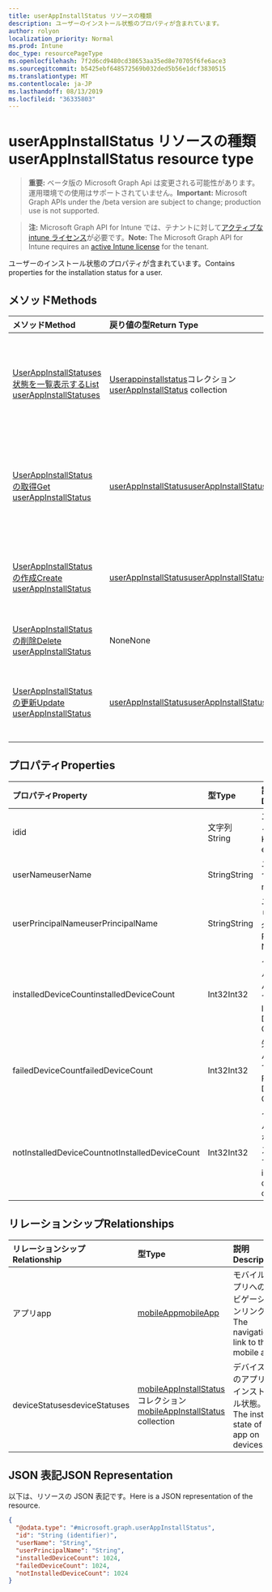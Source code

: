 ```yaml
---
title: userAppInstallStatus リソースの種類
description: ユーザーのインストール状態のプロパティが含まれています。
author: rolyon
localization_priority: Normal
ms.prod: Intune
doc_type: resourcePageType
ms.openlocfilehash: 7f2d6cd9480cd38653aa35ed8e70705f6fe6ace3
ms.sourcegitcommit: b5425ebf648572569b032ded5b56e1dcf3830515
ms.translationtype: MT
ms.contentlocale: ja-JP
ms.lasthandoff: 08/13/2019
ms.locfileid: "36335803"
---
```

# <a name="userappinstallstatus-resource-type"></a><span data-ttu-id="62388-103">userAppInstallStatus リソースの種類</span><span class="sxs-lookup"><span data-stu-id="62388-103">userAppInstallStatus resource type</span></span>

> <span data-ttu-id="62388-104">**重要:** ベータ版の Microsoft Graph Api は変更される可能性があります。運用環境での使用はサポートされていません。</span><span class="sxs-lookup"><span data-stu-id="62388-104">**Important:** Microsoft Graph APIs under the /beta version are subject to change; production use is not supported.</span></span>

> <span data-ttu-id="62388-105">**注:** Microsoft Graph API for Intune では、テナントに対して[アクティブな intune ライセンス](https://go.microsoft.com/fwlink/?linkid=839381)が必要です。</span><span class="sxs-lookup"><span data-stu-id="62388-105">**Note:** The Microsoft Graph API for Intune requires an [active Intune license](https://go.microsoft.com/fwlink/?linkid=839381) for the tenant.</span></span>

<span data-ttu-id="62388-106">ユーザーのインストール状態のプロパティが含まれています。</span><span class="sxs-lookup"><span data-stu-id="62388-106">Contains properties for the installation status for a user.</span></span>

## <a name="methods"></a><span data-ttu-id="62388-107">メソッド</span><span class="sxs-lookup"><span data-stu-id="62388-107">Methods</span></span>
|<span data-ttu-id="62388-108">メソッド</span><span class="sxs-lookup"><span data-stu-id="62388-108">Method</span></span>|<span data-ttu-id="62388-109">戻り値の型</span><span class="sxs-lookup"><span data-stu-id="62388-109">Return Type</span></span>|<span data-ttu-id="62388-110">説明</span><span class="sxs-lookup"><span data-stu-id="62388-110">Description</span></span>|
|:---|:---|:---|
|[<span data-ttu-id="62388-111">UserAppInstallStatuses 状態を一覧表示する</span><span class="sxs-lookup"><span data-stu-id="62388-111">List userAppInstallStatuses</span></span>](../api/intune-apps-userappinstallstatus-list.md)|<span data-ttu-id="62388-112">[Userappinstallstatus](../resources/intune-apps-userappinstallstatus.md)コレクション</span><span class="sxs-lookup"><span data-stu-id="62388-112">[userAppInstallStatus](../resources/intune-apps-userappinstallstatus.md) collection</span></span>|<span data-ttu-id="62388-113">[Userappinstallstatus](../resources/intune-apps-userappinstallstatus.md)オブジェクトのプロパティとリレーションシップをリストします。</span><span class="sxs-lookup"><span data-stu-id="62388-113">List properties and relationships of the [userAppInstallStatus](../resources/intune-apps-userappinstallstatus.md) objects.</span></span>|
|[<span data-ttu-id="62388-114">UserAppInstallStatus の取得</span><span class="sxs-lookup"><span data-stu-id="62388-114">Get userAppInstallStatus</span></span>](../api/intune-apps-userappinstallstatus-get.md)|[<span data-ttu-id="62388-115">userAppInstallStatus</span><span class="sxs-lookup"><span data-stu-id="62388-115">userAppInstallStatus</span></span>](../resources/intune-apps-userappinstallstatus.md)|<span data-ttu-id="62388-116">[Userappinstallstatus](../resources/intune-apps-userappinstallstatus.md)オブジェクトのプロパティとリレーションシップを読み取ります。</span><span class="sxs-lookup"><span data-stu-id="62388-116">Read properties and relationships of the [userAppInstallStatus](../resources/intune-apps-userappinstallstatus.md) object.</span></span>|
|[<span data-ttu-id="62388-117">UserAppInstallStatus の作成</span><span class="sxs-lookup"><span data-stu-id="62388-117">Create userAppInstallStatus</span></span>](../api/intune-apps-userappinstallstatus-create.md)|[<span data-ttu-id="62388-118">userAppInstallStatus</span><span class="sxs-lookup"><span data-stu-id="62388-118">userAppInstallStatus</span></span>](../resources/intune-apps-userappinstallstatus.md)|<span data-ttu-id="62388-119">新しい[Userappinstallstatus](../resources/intune-apps-userappinstallstatus.md)オブジェクトを作成します。</span><span class="sxs-lookup"><span data-stu-id="62388-119">Create a new [userAppInstallStatus](../resources/intune-apps-userappinstallstatus.md) object.</span></span>|
|[<span data-ttu-id="62388-120">UserAppInstallStatus の削除</span><span class="sxs-lookup"><span data-stu-id="62388-120">Delete userAppInstallStatus</span></span>](../api/intune-apps-userappinstallstatus-delete.md)|<span data-ttu-id="62388-121">None</span><span class="sxs-lookup"><span data-stu-id="62388-121">None</span></span>|<span data-ttu-id="62388-122">[Userappinstallstatus](../resources/intune-apps-userappinstallstatus.md)を削除します。</span><span class="sxs-lookup"><span data-stu-id="62388-122">Deletes a [userAppInstallStatus](../resources/intune-apps-userappinstallstatus.md).</span></span>|
|[<span data-ttu-id="62388-123">UserAppInstallStatus の更新</span><span class="sxs-lookup"><span data-stu-id="62388-123">Update userAppInstallStatus</span></span>](../api/intune-apps-userappinstallstatus-update.md)|[<span data-ttu-id="62388-124">userAppInstallStatus</span><span class="sxs-lookup"><span data-stu-id="62388-124">userAppInstallStatus</span></span>](../resources/intune-apps-userappinstallstatus.md)|<span data-ttu-id="62388-125">[Userappinstallstatus](../resources/intune-apps-userappinstallstatus.md)オブジェクトのプロパティを更新します。</span><span class="sxs-lookup"><span data-stu-id="62388-125">Update the properties of a [userAppInstallStatus](../resources/intune-apps-userappinstallstatus.md) object.</span></span>|

## <a name="properties"></a><span data-ttu-id="62388-126">プロパティ</span><span class="sxs-lookup"><span data-stu-id="62388-126">Properties</span></span>
|<span data-ttu-id="62388-127">プロパティ</span><span class="sxs-lookup"><span data-stu-id="62388-127">Property</span></span>|<span data-ttu-id="62388-128">型</span><span class="sxs-lookup"><span data-stu-id="62388-128">Type</span></span>|<span data-ttu-id="62388-129">説明</span><span class="sxs-lookup"><span data-stu-id="62388-129">Description</span></span>|
|:---|:---|:---|
|<span data-ttu-id="62388-130">id</span><span class="sxs-lookup"><span data-stu-id="62388-130">id</span></span>|<span data-ttu-id="62388-131">文字列</span><span class="sxs-lookup"><span data-stu-id="62388-131">String</span></span>|<span data-ttu-id="62388-132">エンティティのキー。</span><span class="sxs-lookup"><span data-stu-id="62388-132">Key of the entity.</span></span>|
|<span data-ttu-id="62388-133">userName</span><span class="sxs-lookup"><span data-stu-id="62388-133">userName</span></span>|<span data-ttu-id="62388-134">String</span><span class="sxs-lookup"><span data-stu-id="62388-134">String</span></span>|<span data-ttu-id="62388-135">ユーザー名です。</span><span class="sxs-lookup"><span data-stu-id="62388-135">User name.</span></span>|
|<span data-ttu-id="62388-136">userPrincipalName</span><span class="sxs-lookup"><span data-stu-id="62388-136">userPrincipalName</span></span>|<span data-ttu-id="62388-137">String</span><span class="sxs-lookup"><span data-stu-id="62388-137">String</span></span>|<span data-ttu-id="62388-138">ユーザープリンシパル名。</span><span class="sxs-lookup"><span data-stu-id="62388-138">User Principal Name.</span></span>|
|<span data-ttu-id="62388-139">installedDeviceCount</span><span class="sxs-lookup"><span data-stu-id="62388-139">installedDeviceCount</span></span>|<span data-ttu-id="62388-140">Int32</span><span class="sxs-lookup"><span data-stu-id="62388-140">Int32</span></span>|<span data-ttu-id="62388-141">インストールされたデバイスの数です。</span><span class="sxs-lookup"><span data-stu-id="62388-141">Installed Device Count.</span></span>|
|<span data-ttu-id="62388-142">failedDeviceCount</span><span class="sxs-lookup"><span data-stu-id="62388-142">failedDeviceCount</span></span>|<span data-ttu-id="62388-143">Int32</span><span class="sxs-lookup"><span data-stu-id="62388-143">Int32</span></span>|<span data-ttu-id="62388-144">失敗したデバイスの数です。</span><span class="sxs-lookup"><span data-stu-id="62388-144">Failed Device Count.</span></span>|
|<span data-ttu-id="62388-145">notInstalledDeviceCount</span><span class="sxs-lookup"><span data-stu-id="62388-145">notInstalledDeviceCount</span></span>|<span data-ttu-id="62388-146">Int32</span><span class="sxs-lookup"><span data-stu-id="62388-146">Int32</span></span>|<span data-ttu-id="62388-147">インストールされていないデバイスの数です。</span><span class="sxs-lookup"><span data-stu-id="62388-147">Not installed device count.</span></span>|

## <a name="relationships"></a><span data-ttu-id="62388-148">リレーションシップ</span><span class="sxs-lookup"><span data-stu-id="62388-148">Relationships</span></span>
|<span data-ttu-id="62388-149">リレーションシップ</span><span class="sxs-lookup"><span data-stu-id="62388-149">Relationship</span></span>|<span data-ttu-id="62388-150">型</span><span class="sxs-lookup"><span data-stu-id="62388-150">Type</span></span>|<span data-ttu-id="62388-151">説明</span><span class="sxs-lookup"><span data-stu-id="62388-151">Description</span></span>|
|:---|:---|:---|
|<span data-ttu-id="62388-152">アプリ</span><span class="sxs-lookup"><span data-stu-id="62388-152">app</span></span>|[<span data-ttu-id="62388-153">mobileApp</span><span class="sxs-lookup"><span data-stu-id="62388-153">mobileApp</span></span>](../resources/intune-apps-mobileapp.md)|<span data-ttu-id="62388-154">モバイルアプリへのナビゲーションリンク。</span><span class="sxs-lookup"><span data-stu-id="62388-154">The navigation link to the mobile app.</span></span>|
|<span data-ttu-id="62388-155">deviceStatuses</span><span class="sxs-lookup"><span data-stu-id="62388-155">deviceStatuses</span></span>|<span data-ttu-id="62388-156">[mobileAppInstallStatus](../resources/intune-apps-mobileappinstallstatus.md)コレクション</span><span class="sxs-lookup"><span data-stu-id="62388-156">[mobileAppInstallStatus](../resources/intune-apps-mobileappinstallstatus.md) collection</span></span>|<span data-ttu-id="62388-157">デバイス上のアプリのインストール状態。</span><span class="sxs-lookup"><span data-stu-id="62388-157">The install state of the app on devices.</span></span>|

## <a name="json-representation"></a><span data-ttu-id="62388-158">JSON 表記</span><span class="sxs-lookup"><span data-stu-id="62388-158">JSON Representation</span></span>
<span data-ttu-id="62388-159">以下は、リソースの JSON 表記です。</span><span class="sxs-lookup"><span data-stu-id="62388-159">Here is a JSON representation of the resource.</span></span>
<!-- {
  "blockType": "resource",
  "keyProperty": "id",
  "@odata.type": "microsoft.graph.userAppInstallStatus"
}
-->
``` json
{
  "@odata.type": "#microsoft.graph.userAppInstallStatus",
  "id": "String (identifier)",
  "userName": "String",
  "userPrincipalName": "String",
  "installedDeviceCount": 1024,
  "failedDeviceCount": 1024,
  "notInstalledDeviceCount": 1024
}
```



